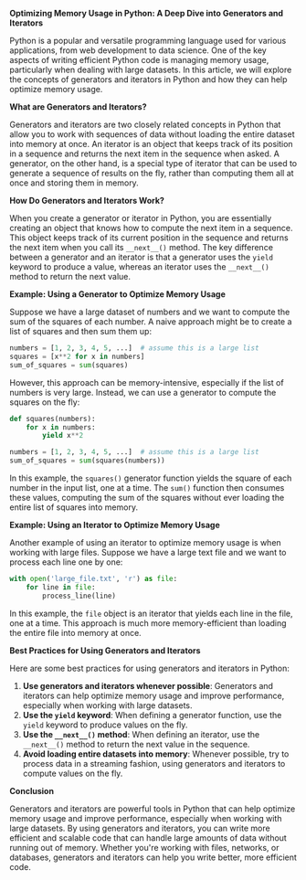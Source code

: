 **Optimizing Memory Usage in Python: A Deep Dive into Generators and Iterators**

Python is a popular and versatile programming language used for various applications, from web development to data science. One of the key aspects of writing efficient Python code is managing memory usage, particularly when dealing with large datasets. In this article, we will explore the concepts of generators and iterators in Python and how they can help optimize memory usage.

**What are Generators and Iterators?**

Generators and iterators are two closely related concepts in Python that allow you to work with sequences of data without loading the entire dataset into memory at once. An iterator is an object that keeps track of its position in a sequence and returns the next item in the sequence when asked. A generator, on the other hand, is a special type of iterator that can be used to generate a sequence of results on the fly, rather than computing them all at once and storing them in memory.

**How Do Generators and Iterators Work?**

When you create a generator or iterator in Python, you are essentially creating an object that knows how to compute the next item in a sequence. This object keeps track of its current position in the sequence and returns the next item when you call its `__next__()` method. The key difference between a generator and an iterator is that a generator uses the `yield` keyword to produce a value, whereas an iterator uses the `__next__()` method to return the next value.

**Example: Using a Generator to Optimize Memory Usage**

Suppose we have a large dataset of numbers and we want to compute the sum of the squares of each number. A naive approach might be to create a list of squares and then sum them up:
```python
numbers = [1, 2, 3, 4, 5, ...]  # assume this is a large list
squares = [x**2 for x in numbers]
sum_of_squares = sum(squares)
```
However, this approach can be memory-intensive, especially if the list of numbers is very large. Instead, we can use a generator to compute the squares on the fly:
```python
def squares(numbers):
    for x in numbers:
        yield x**2

numbers = [1, 2, 3, 4, 5, ...]  # assume this is a large list
sum_of_squares = sum(squares(numbers))
```
In this example, the `squares()` generator function yields the square of each number in the input list, one at a time. The `sum()` function then consumes these values, computing the sum of the squares without ever loading the entire list of squares into memory.

**Example: Using an Iterator to Optimize Memory Usage**

Another example of using an iterator to optimize memory usage is when working with large files. Suppose we have a large text file and we want to process each line one by one:
```python
with open('large_file.txt', 'r') as file:
    for line in file:
        process_line(line)
```
In this example, the `file` object is an iterator that yields each line in the file, one at a time. This approach is much more memory-efficient than loading the entire file into memory at once.

**Best Practices for Using Generators and Iterators**

Here are some best practices for using generators and iterators in Python:

1. **Use generators and iterators whenever possible**: Generators and iterators can help optimize memory usage and improve performance, especially when working with large datasets.
2. **Use the `yield` keyword**: When defining a generator function, use the `yield` keyword to produce values on the fly.
3. **Use the `__next__()` method**: When defining an iterator, use the `__next__()` method to return the next value in the sequence.
4. **Avoid loading entire datasets into memory**: Whenever possible, try to process data in a streaming fashion, using generators and iterators to compute values on the fly.

**Conclusion**

Generators and iterators are powerful tools in Python that can help optimize memory usage and improve performance, especially when working with large datasets. By using generators and iterators, you can write more efficient and scalable code that can handle large amounts of data without running out of memory. Whether you're working with files, networks, or databases, generators and iterators can help you write better, more efficient code.